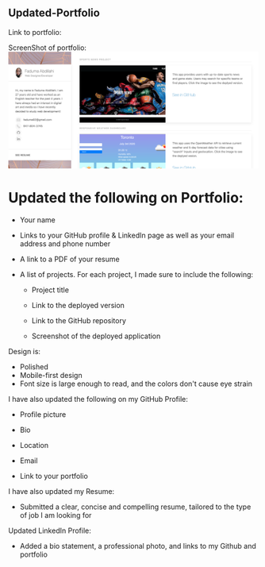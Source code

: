 ## Updated-Portfolio

Link to portfolio:  

ScreenShot of portfolio:
![portfolio](portfolio.png)


# Updated the following on Portfolio:


- Your name


- Links to your GitHub profile & LinkedIn page as well as your email address and phone number


- A link to a PDF of your resume


- A list of projects. For each project, I made sure to include the following:


    - Project title


    - Link to the deployed version


    - Link to the GitHub repository


    - Screenshot of the deployed application





Design is:
- Polished
- Mobile-first design
- Font size is large enough to read, and  the colors don't cause eye strain



I have also updated the following on my GitHub Profile:

- Profile picture


- Bio


- Location


- Email


- Link to your portfolio







I have also updated  my Resume:
- Submitted a clear, concise and compelling resume, tailored to the type of job I am looking for

Updated LinkedIn Profile:
- Added a bio statement, a professional photo, and links to my Github and portfolio
